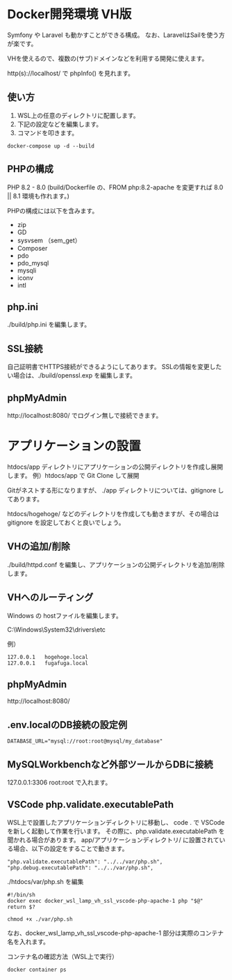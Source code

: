 # Docker開発環境 VH版

Symfony や Laravel も動かすことができる構成。
なお、LaravelはSailを使う方が楽です。

VHを使えるので、複数の(サブ)ドメインなどを利用する開発に使えます。

http(s)://localhost/ で phpInfo() を見れます。

## 使い方

1. WSL上の任意のディレクトリに配置します。
1. 下記の設定などを編集します。
1. コマンドを叩きます。

```
docker-compose up -d --build
```

## PHPの構成
PHP 8.2 - 8.0
(build/Dockerfile の、FROM php:8.2-apache を変更すれば 8.0 || 8.1 環境も作れます。)

PHPの構成には以下を含みます。

* zip
* GD
* sysvsem （sem_get）
* Composer
* pdo
* pdo_mysql
* mysqli
* iconv
* intl

## php.ini

./build/php.ini を編集します。

## SSL接続

自己証明書でHTTPS接続ができるようにしてあります。
SSLの情報を変更したい場合は、./build/openssl.exp を編集します。

## phpMyAdmin
http://localhost:8080/ でログイン無しで接続できます。

# アプリケーションの設置

htdocs/app ディレクトリにアプリケーションの公開ディレクトリを作成し展開します。
例）htdocs/app で Git Clone して展開

Gitがネストする形になりますが、 ./app ディレクトリについては、gitignore してあります。

htdocs/hogehoge/ などのディレクトリを作成しても動きますが、その場合は gitignore を設定しておくと良いでしょう。

## VHの追加/削除

./build/httpd.conf を編集し、アプリケーションの公開ディレクトリを追加/削除します。

## VHへのルーティング

Windows の hostファイルを編集します。

C:\Windows\System32\drivers\etc

例）
```
127.0.0.1   hogehoge.local
127.0.0.1   fugafuga.local
```

## phpMyAdmin

http://localhost:8080/


## .env.localのDB接続の設定例

```
DATABASE_URL="mysql://root:root@mysql/my_database"

```

## MySQLWorkbenchなど外部ツールからDBに接続

127.0.0.1:3306 root:root で入れます。

## VSCode php.validate.executablePath

WSL上で設置したアプリケーションディレクトリに移動し、 code . で VSCode を新しく起動して作業を行います。
その際に、php.validate.executablePath を聞かれる場合があります。
app/アプリケーションディレクトリ/ に設置されている場合、以下の設定をすることで動きます。

```
"php.validate.executablePath": "../../var/php.sh",
"php.debug.executablePath": "../../var/php.sh",
```

./htdocs/var/php.sh を編集

```
#!/bin/sh
docker exec docker_wsl_lamp_vh_ssl_vscode-php-apache-1 php "$@"
return $?
```

```
chmod +x ./var/php.sh
```

なお、docker_wsl_lamp_vh_ssl_vscode-php-apache-1 部分は実際のコンテナ名を入れます。

コンテナ名の確認方法（WSL上で実行）

```
docker container ps
```
